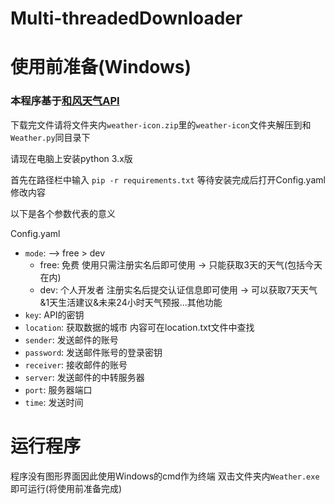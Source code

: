 # Multi-threadedDownloader
# 使用前准备(Windows)

### 本程序基于[和风天气API](https://dev.qweather.com/)
下载完文件请将文件夹内`weather-icon.zip`里的`weather-icon`文件夹解压到和`Weather.py`同目录下

请现在电脑上安装python 3.x版

首先在路径栏中输入 `pip -r requirements.txt` 等待安装完成后打开Config.yaml 修改内容

以下是各个参数代表的意义

Config.yaml
 - `mode`:  --> free > dev
    - free: 免费 使用只需注册实名后即可使用 -> 只能获取3天的天气(包括今天在内)
    - dev: 个人开发者 注册实名后提交认证信息即可使用 -> 可以获取7天天气&1天生活建议&未来24小时天气预报...其他功能
 - `key`:  API的密钥
 - `location`:  获取数据的城市 内容可在location.txt文件中查找
 - `sender`:  发送邮件的账号
 - `password`:  发送邮件账号的登录密钥
 - `receiver`:  接收邮件的账号
 - `server`:  发送邮件的中转服务器
 - `port`:  服务器端口
 - `time`:  发送时间

 # 运行程序

程序没有图形界面因此使用Windows的cmd作为终端
双击文件夹内`Weather.exe`即可运行(将使用前准备完成)


